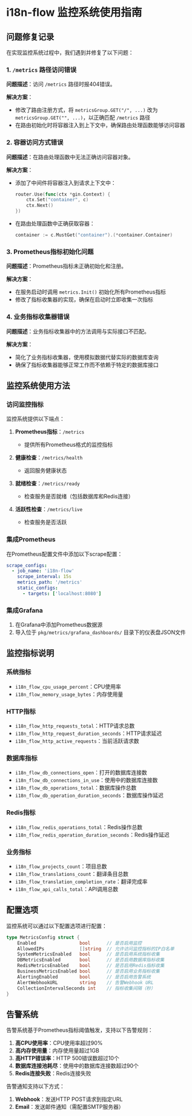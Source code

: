 # i18n-flow 监控系统使用指南

## 问题修复记录

在实现监控系统过程中，我们遇到并修复了以下问题：

### 1. `/metrics` 路径访问错误

**问题描述**：访问 `/metrics` 路径时报404错误。

**解决方案**：
- 修改了路由注册方式，将 `metricsGroup.GET("/", ...)` 改为 `metricsGroup.GET("", ...)`，以正确匹配 `/metrics` 路径
- 在路由初始化时将容器注入到上下文中，确保路由处理函数能够访问容器

### 2. 容器访问方式错误

**问题描述**：在路由处理函数中无法正确访问容器对象。

**解决方案**：
- 添加了中间件将容器注入到请求上下文中：
  ```go
  router.Use(func(ctx *gin.Context) {
      ctx.Set("container", c)
      ctx.Next()
  })
  ```
- 在路由处理函数中正确获取容器：
  ```go
  container := c.MustGet("container").(*container.Container)
  ```

### 3. Prometheus指标初始化问题

**问题描述**：Prometheus指标未正确初始化和注册。

**解决方案**：
- 在服务启动时调用 `metrics.Init()` 初始化所有Prometheus指标
- 修改了指标收集器的实现，确保在启动时立即收集一次指标

### 4. 业务指标收集器错误

**问题描述**：业务指标收集器中的方法调用与实际接口不匹配。

**解决方案**：
- 简化了业务指标收集器，使用模拟数据代替实际的数据库查询
- 确保了指标收集器能够正常工作而不依赖于特定的数据库接口

## 监控系统使用方法

### 访问监控指标

监控系统提供以下端点：

1. **Prometheus指标**：`/metrics`
   - 提供所有Prometheus格式的监控指标

2. **健康检查**：`/metrics/health`
   - 返回服务健康状态

3. **就绪检查**：`/metrics/ready`
   - 检查服务是否就绪（包括数据库和Redis连接）

4. **活跃性检查**：`/metrics/live`
   - 检查服务是否活跃

### 集成Prometheus

在Prometheus配置文件中添加以下scrape配置：

```yaml
scrape_configs:
  - job_name: 'i18n-flow'
    scrape_interval: 15s
    metrics_path: '/metrics'
    static_configs:
      - targets: ['localhost:8080']
```

### 集成Grafana

1. 在Grafana中添加Prometheus数据源
2. 导入位于 `pkg/metrics/grafana_dashboards/` 目录下的仪表盘JSON文件

## 监控指标说明

### 系统指标

- `i18n_flow_cpu_usage_percent`：CPU使用率
- `i18n_flow_memory_usage_bytes`：内存使用量

### HTTP指标

- `i18n_flow_http_requests_total`：HTTP请求总数
- `i18n_flow_http_request_duration_seconds`：HTTP请求延迟
- `i18n_flow_http_active_requests`：当前活跃请求数

### 数据库指标

- `i18n_flow_db_connections_open`：打开的数据库连接数
- `i18n_flow_db_connections_in_use`：使用中的数据库连接数
- `i18n_flow_db_operations_total`：数据库操作总数
- `i18n_flow_db_operation_duration_seconds`：数据库操作延迟

### Redis指标

- `i18n_flow_redis_operations_total`：Redis操作总数
- `i18n_flow_redis_operation_duration_seconds`：Redis操作延迟

### 业务指标

- `i18n_flow_projects_count`：项目总数
- `i18n_flow_translations_count`：翻译条目总数
- `i18n_flow_translation_completion_rate`：翻译完成率
- `i18n_flow_api_calls_total`：API调用总数

## 配置选项

监控系统可以通过以下配置选项进行配置：

```go
type MetricsConfig struct {
    Enabled                bool      // 是否启用监控
    AllowedIPs             []string  // 允许访问监控指标的IP白名单
    SystemMetricsEnabled   bool      // 是否启用系统指标收集
    DBMetricsEnabled       bool      // 是否启用数据库指标收集
    RedisMetricsEnabled    bool      // 是否启用Redis指标收集
    BusinessMetricsEnabled bool      // 是否启用业务指标收集
    AlertingEnabled        bool      // 是否启用告警系统
    AlertWebhookURL        string    // 告警Webhook URL
    CollectionIntervalSeconds int    // 指标收集间隔（秒）
}
```

## 告警系统

告警系统基于Prometheus指标阈值触发，支持以下告警规则：

1. **高CPU使用率**：CPU使用率超过90%
2. **高内存使用量**：内存使用量超过1GB
3. **高HTTP错误率**：HTTP 500错误数超过10个
4. **数据库连接池耗尽**：使用中的数据库连接数超过90个
5. **Redis连接失败**：Redis连接失败

告警通知支持以下方式：

1. **Webhook**：发送HTTP POST请求到指定URL
2. **Email**：发送邮件通知（需配置SMTP服务器）
